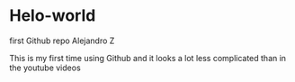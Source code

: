 Helo-world
==========

first Github repo
Alejandro Z

This is my first time using Github and it looks a lot less complicated than in the youtube videos

